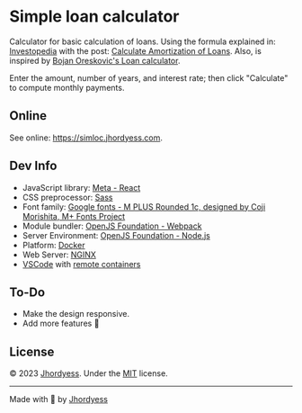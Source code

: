 # Simple loan calculator

Calculator for basic calculation of loans. Using the formula explained in: [Investopedia](https://www.investopedia.com/) with the post: [Calculate Amortization of Loans](https://www.investopedia.com/terms/a/amortization.asp#toc-amortization-of-loans). Also, is inspired by [Bojan Oreskovic's Loan calculator](https://dribbble.com/shots/16434845-Loan-calculator).

Enter the amount, number of years, and interest rate; then click "Calculate" to compute monthly payments.

## Online

See online: <https://simloc.jhordyess.com>.

## Dev Info

- JavaScript library: [Meta - React](https://reactjs.org/)
- CSS preprocessor: [Sass](https://sass-lang.com/)
- Font family: [Google fonts - M PLUS Rounded 1c, designed by Coji Morishita, M+ Fonts Project](https://fonts.google.com/specimen/M+PLUS+Rounded+1c?query=m+plus+rounded)
- Module bundler: [OpenJS Foundation - Webpack](https://webpack.js.org/)
- Server Environment: [OpenJS Foundation - Node.js](https://nodejs.org/)
- Platform: [Docker](https://www.docker.com/)
- Web Server: [NGINX](https://www.nginx.com/)
- [VSCode](https://code.visualstudio.com/) with [remote containers](https://code.visualstudio.com/docs/remote/containers)

## To-Do

- Make the design responsive.
- Add more features 🤔

## License

© 2023 [Jhordyess](https://github.com/jhordyess). Under the [MIT](https://choosealicense.com/licenses/mit/) license.

---

Made with 💪 by [Jhordyess](https://www.jhordyess.com/)

